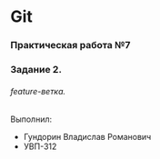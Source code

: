 # Git
### Практическая работа №7
### Задание 2.
###### feature-ветка.
Выполнил:
* Гундорин Владислав Романович
* УВП-312